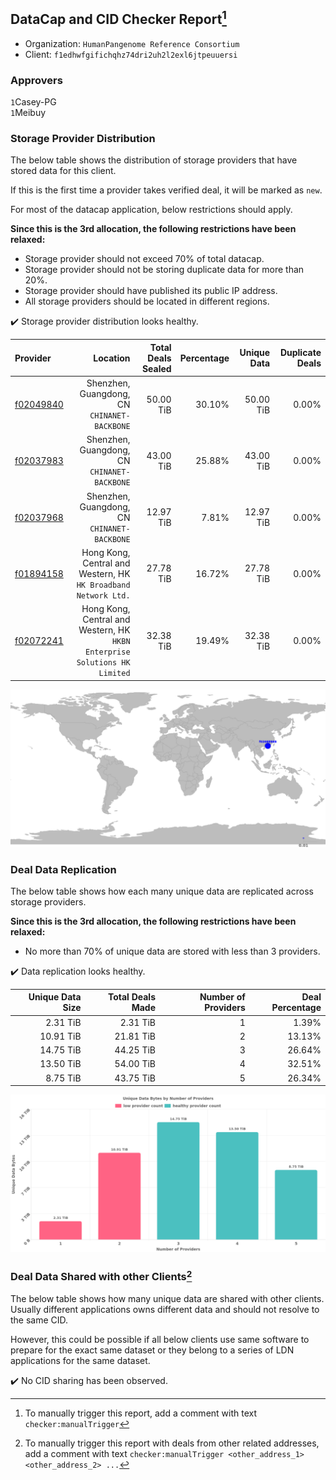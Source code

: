 ## DataCap and CID Checker Report[^1]
 - Organization: `HumanPangenome Reference Consortium`
 - Client: `f1edhwfgifichqhz74dri2uh2l2exl6jtpeuuersi`
### Approvers
`1`Casey-PG<br/>`1`Meibuy

### Storage Provider Distribution
The below table shows the distribution of storage providers that have stored data for this client.

If this is the first time a provider takes verified deal, it will be marked as `new`.

For most of the datacap application, below restrictions should apply.

**Since this is the 3rd allocation, the following restrictions have been relaxed:**
 - Storage provider should not exceed 70% of total datacap.
 - Storage provider should not be storing duplicate data for more than 20%.
 - Storage provider should have published its public IP address.
 - All storage providers should be located in different regions.

✔️ Storage provider distribution looks healthy.

| Provider                                              |                                                                      Location | Total Deals Sealed | Percentage | Unique Data | Duplicate Deals |
| :---------------------------------------------------- | ----------------------------------------------------------------------------: | -----------------: | ---------: | ----------: | --------------: |
| [f02049840](https://filfox.info/en/address/f02049840) |                               Shenzhen, Guangdong, CN<br/>`CHINANET-BACKBONE` |          50.00 TiB |     30.10% |   50.00 TiB |           0.00% |
| [f02037983](https://filfox.info/en/address/f02037983) |                               Shenzhen, Guangdong, CN<br/>`CHINANET-BACKBONE` |          43.00 TiB |     25.88% |   43.00 TiB |           0.00% |
| [f02037968](https://filfox.info/en/address/f02037968) |                               Shenzhen, Guangdong, CN<br/>`CHINANET-BACKBONE` |          12.97 TiB |      7.81% |   12.97 TiB |           0.00% |
| [f01894158](https://filfox.info/en/address/f01894158) |            Hong Kong, Central and Western, HK<br/>`HK Broadband Network Ltd.` |          27.78 TiB |     16.72% |   27.78 TiB |           0.00% |
| [f02072241](https://filfox.info/en/address/f02072241) | Hong Kong, Central and Western, HK<br/>`HKBN Enterprise Solutions HK Limited` |          32.38 TiB |     19.49% |   32.38 TiB |           0.00% |

<img src="https://raw.githubusercontent.com/data-preservation-programs/filplus-checker-assets/main/filecoin-project/filecoin-plus-large-datasets/issues/1618/1679733807080.png"/>

### Deal Data Replication
The below table shows how each many unique data are replicated across storage providers.


**Since this is the 3rd allocation, the following restrictions have been relaxed:**
- No more than 70% of unique data are stored with less than 3 providers.

✔️ Data replication looks healthy.

| Unique Data Size | Total Deals Made | Number of Providers | Deal Percentage |
| ---------------: | ---------------: | ------------------: | --------------: |
|         2.31 TiB |         2.31 TiB |                   1 |           1.39% |
|        10.91 TiB |        21.81 TiB |                   2 |          13.13% |
|        14.75 TiB |        44.25 TiB |                   3 |          26.64% |
|        13.50 TiB |        54.00 TiB |                   4 |          32.51% |
|         8.75 TiB |        43.75 TiB |                   5 |          26.34% |

<img src="https://raw.githubusercontent.com/data-preservation-programs/filplus-checker-assets/main/filecoin-project/filecoin-plus-large-datasets/issues/1618/1679733807913.png"/>

### Deal Data Shared with other Clients[^3]
The below table shows how many unique data are shared with other clients.
Usually different applications owns different data and should not resolve to the same CID.

However, this could be possible if all below clients use same software to prepare for the exact same dataset or they belong to a series of LDN applications for the same dataset.

✔️ No CID sharing has been observed.

[^1]: To manually trigger this report, add a comment with text `checker:manualTrigger`

[^2]: Deals from those addresses are combined into this report as they are specified with `checker:manualTrigger`

[^3]: To manually trigger this report with deals from other related addresses, add a comment with text `checker:manualTrigger <other_address_1> <other_address_2> ...`
